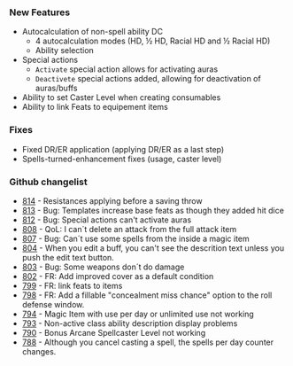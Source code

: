 ### New Features
- Autocalculation of non-spell ability DC
    - 4 autocalculation modes (HD, ½ HD, Racial HD and ½ Racial HD)
    - Ability selection
- Special actions
    - `Activate` special action allows for activating auras
    - `Deactivete` special actions added, allowing for deactivation of auras/buffs
- Ability to set Caster Level when creating consumables
- Ability to link Feats to equipement items

### Fixes
- Fixed DR/ER application (applying DR/ER as a last step)
- Spells-turned-enhancement fixes (usage, caster level)

### Github changelist
- [814](https://github.com/Rughalt/D35E/issues/814) - Resistances applying before a saving throw  
- [813](https://github.com/Rughalt/D35E/issues/813) - Bug: Templates increase base feats as though they added hit dice  
- [812](https://github.com/Rughalt/D35E/issues/812) - Bug: Special actions can't activate auras  
- [808](https://github.com/Rughalt/D35E/issues/808) - QoL: I can´t delete an attack from the full attack item  
- [807](https://github.com/Rughalt/D35E/issues/807) - Bug: Can´t use some spells from the inside a magic item  
- [804](https://github.com/Rughalt/D35E/issues/804) - When you edit a buff, you can't see the descrition text unless you push the edit text button.  
- [803](https://github.com/Rughalt/D35E/issues/803) - Bug: Some weapons don´t do damage   
- [802](https://github.com/Rughalt/D35E/issues/802) - FR: Add improved cover as a default condition  
- [799](https://github.com/Rughalt/D35E/issues/799) - FR: link feats to items  
- [798](https://github.com/Rughalt/D35E/issues/798) - FR: Add a fillable "concealment miss chance" option to the roll defense window.  
- [794](https://github.com/Rughalt/D35E/issues/794) - Magic Item with use per day or unlimited use not working  
- [793](https://github.com/Rughalt/D35E/issues/793) - Non-active class ability description display problems  
- [790](https://github.com/Rughalt/D35E/issues/790) - Bonus Arcane Spellcaster Level not working  
- [788](https://github.com/Rughalt/D35E/issues/788) - Although you cancel casting a spell, the spells per day counter changes.   